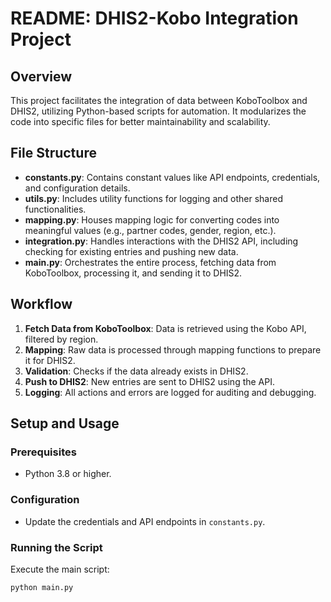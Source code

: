 # README: DHIS2-Kobo Integration Project

## Overview
This project facilitates the integration of data between KoboToolbox and DHIS2, utilizing Python-based scripts for automation. It modularizes the code into specific files for better maintainability and scalability.

## File Structure

- **constants.py**: Contains constant values like API endpoints, credentials, and configuration details.
- **utils.py**: Includes utility functions for logging and other shared functionalities.
- **mapping.py**: Houses mapping logic for converting codes into meaningful values (e.g., partner codes, gender, region, etc.).
- **integration.py**: Handles interactions with the DHIS2 API, including checking for existing entries and pushing new data.
- **main.py**: Orchestrates the entire process, fetching data from KoboToolbox, processing it, and sending it to DHIS2.

## Workflow
1. **Fetch Data from KoboToolbox**: Data is retrieved using the Kobo API, filtered by region.
2. **Mapping**: Raw data is processed through mapping functions to prepare it for DHIS2.
3. **Validation**: Checks if the data already exists in DHIS2.
4. **Push to DHIS2**: New entries are sent to DHIS2 using the API.
5. **Logging**: All actions and errors are logged for auditing and debugging.

## Setup and Usage

### Prerequisites
- Python 3.8 or higher.


### Configuration
- Update the credentials and API endpoints in `constants.py`.

### Running the Script
Execute the main script:
```bash
python main.py
```
